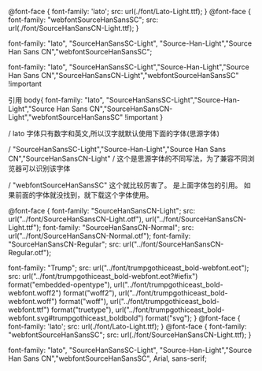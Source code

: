 @font-face {
	font-family: 'lato';
	src: url(./font/Lato-Light.ttf);
}
@font-face {
	font-family: "webfontSourceHanSansSC";
	src: url(./font/SourceHanSansCN-Light.ttf);
}






font-family: "lato", "SourceHanSansSC-Light", "Source-Han-Light","Source Han Sans CN","webfontSourceHanSansSC";

font-family: "lato", "SourceHanSansSC-Light","Source-Han-Light","Source Han Sans CN","SourceHanSansCN-Light","webfontSourceHanSansSC" !important








引用
body{
    font-family: "lato", "SourceHanSansSC-Light","Source-Han-Light","Source Han Sans CN","SourceHanSansCN-Light","webfontSourceHanSansSC" !important
}

/ lato 字体只有数字和英文,所以汉字就默认使用下面的字体(思源字体)

/ "SourceHanSansSC-Light","Source-Han-Light","Source Han Sans CN","SourceHanSansCN-Light" 
/ 这个是思源字体的不同写法，为了兼容不同浏览器可以识别该字体

/ "webfontSourceHanSansSC" 这个就比较厉害了。  是上面字体包的引用。
如果前面的字体就没找到，就下载这个字体使用。




@font-face {
  font-family: "SourceHanSansCN-Light";
  src: url("../font/SourceHanSansCN-Light.otf"),
    url("../font/SourceHanSansCN-Light.ttf");
  font-family: "SourceHanSansCN-Normal";
  src: url("../font/SourceHanSansCN-Normal.otf");
  font-family: "SourceHanSansCN-Regular";
  src: url("../font/SourceHanSansCN-Regular.otf");

  font-family: "Trump";
  src: url("../font/trumpgothiceast_bold-webfont.eot");
  src: url("../font/trumpgothiceast_bold-webfont.eot?#iefix")
      format("embedded-opentype"),
    url("../font/trumpgothiceast_bold-webfont.woff2") format("woff2"),
    url("../font/trumpgothiceast_bold-webfont.woff") format("woff"),
    url("../font/trumpgothiceast_bold-webfont.ttf") format("truetype"),
    url("../font/trumpgothiceast_bold-webfont.svg#trumpgothiceast_boldbold")
      format("svg");
}
@font-face {
	font-family: 'lato';
	src: url(./font/Lato-Light.ttf);
}
@font-face {
	font-family: "webfontSourceHanSansSC";
	src: url(./font/SourceHanSansCN-Light.ttf);
}















font-family: "lato", "SourceHanSansSC-Light", "Source-Han-Light","Source Han Sans CN","webfontSourceHanSansSC", Arial, sans-serif;